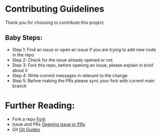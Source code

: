 # Contributing Guidelines

Thank you for choosing to contribute this project.

## Baby Steps:

* Step 1: Find an issue or open an issue if you are trying to add new code in the repo
* Step 2: Check for the issue already opened or not
* Step 3: Fork this repo, before opening an issue, please explain in brief about it
* Step 4: Write commit messages in relevant to the change. 
* Step 5: Before making the PRs please sync your fork with current main branch


# Further Reading:

* Fork a repo [Fork](https://docs.github.com/en/get-started/quickstart/fork-a-repo)
* Issue and PRs [Opening issue or PRs](https://docs.github.com/en/issues/tracking-your-work-with-issues/quickstart)
* Git [Git Guides](https://github.com/git-guides)
